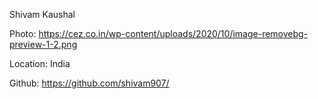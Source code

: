 Shivam Kaushal

Photo: https://cez.co.in/wp-content/uploads/2020/10/image-removebg-preview-1-2.png

Location: India

Github: https://github.com/shivam907/
